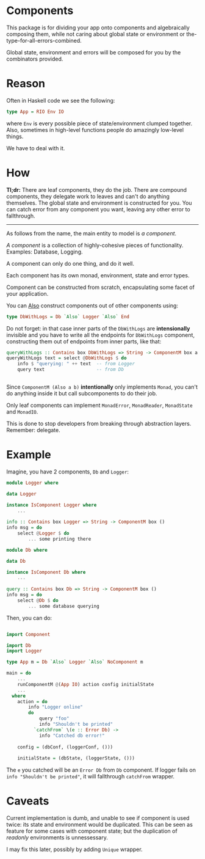 
# Components

This package is for dividing your app onto components and algebraically composing them,
while not caring about global state or environment or the-type-for-all-errors-combined.

Global state, environment and errors will be composed for you by the combinators provided.

# Reason

Often in Haskell code we see the following:
```haskell
type App = RIO Env IO
```
where `Env` is every possible piece of state/environment clumped together.
Also, sometimes in high-level functions people do amazingly low-level things.

We have to deal with it.

# How

**Tl;dr:** There are leaf components, they do the job. There are compound components, they delegate work to leaves and can't do anything themselves.
The global state and environment is constructed for you. You can catch error from any component you want, leaving any other error to fallthrough.

---

As follows from the name, the main entity to model is _a component_.

_A component_ is a collection of highly-cohesive pieces of functionality.
Examples: Database, Logging.

A component can only do one thing, and do it well.

Each component has its own monad, environment, state and error types.

Component can be constructed from scratch, encapsulating some facet of your application.

You can [Also](./src/Component/Find.hs) construct components out of other components using:
```haskell
type DbWithLogs = Db `Also` Logger `Also` End
```
Do not forget: in that case inner parts of the `DbWithLogs` are **intensionally** invisible and you have
to write all the endpoints for `DbWithLogs` component, constructing them out of endpoints from
inner parts, like that:
```haskell
queryWithLogs :: Contains box DbWithLogs => String -> ComponentM box a
queryWithLogs text = select @DbWithLogs $ do
    info $ "querying: " ++ text  -- from Logger
    query text                   -- from Db
    
```
Since `ComponentM (Also a b)` **intentionally** only implements `Monad`,
you can't do anything inside it but call subcomponents to do their job.

Only leaf components can implement `MonadError`, `MonadReader`, `MonadState` and `MonadIO`.

This is done to stop developers from breaking through abstraction layers. Remember: delegate.

# Example

Imagine, you have 2 components, `Db` and `Logger`:

```haskell
module Logger where

data Logger

instance IsComponent Logger where
    ...
    
info :: Contains box Logger => String -> ComponentM box ()
info msg = do
    select @Logger $ do
        ... some printing there

```

```haskell
module Db where

data Db

instance IsComponent Db where
    ...
    
query :: Contains box Db => String -> ComponentM box ()
info msg = do
    select @Db $ do
        ... some database querying
```

Then, you can do:

```haskell

import Component

import Db
import Logger

type App m = Db `Also` Logger `Also` NoComponent m

main = do
    ...
    runComponentM @(App IO) action config initialState
    ...
  where
    action = do
        info "Logger online"
        do
            query "foo"
            info "Shouldn't be printed"
          `catchFrom` \(e :: Error Db) ->
            info "Catched db error!"
    
    config = (dbConf, (loggerConf, ()))
    
    initialState = (dbState, (loggerState, ()))
```

The `e` you catched will be an `Error Db` from `Db` component.
If logger fails on `info "Shouldn't be printed"`, it will fallthrough `catchFrom` wrapper.

# Caveats

Current implementation is dumb, and unable to see if component is used twice: its state and environment would be duplicated.
This can be seen as feature for some cases with component state; but the duplication of _readonly_ environments is unnessessary.

I may fix this later, possibly by adding `Unique` wrapper.
